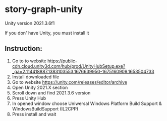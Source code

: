 # story-graph-unity
Unity version 2021.3.6f1

If you don' have Unity, you must install it

## **Instruction:**

1. Go to to website https://public-cdn.cloud.unity3d.com/hub/prod/UnityHubSetup.exe?_ga=2.114418887.1383103553.1676639950-1675160909.1653504733
2. Install downloaded file
3. Go to website https://unity.com/releases/editor/archive
4. Open Unity 2021.X section
5. Scroll down and find 2021.3.6 version
6. Press Unity Hub
7. In opened window choose Uniwersal Windows Platform Build Support & WindowsBuildSupport (IL2CPP)
8. Press install and wait
